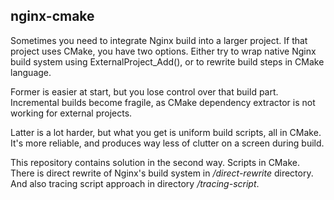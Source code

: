 nginx-cmake
-----------

Sometimes you need to integrate Nginx build into a larger project.  If
that project uses CMake, you have two options. Either try to wrap
native Nginx build system using ExternalProject_Add(), or to rewrite
build steps in CMake language.

Former is easier at start, but you lose control over that build part.
Incremental builds become fragile, as CMake dependency extractor is
not working for external projects.

Latter is a lot harder, but what you get is uniform build scripts, all
in CMake. It's more reliable, and produces way less of clutter on a
screen during build.

This repository contains solution in the second way. Scripts in
CMake. There is direct rewrite of Nginx's build system in
*/direct-rewrite* directory. And also tracing script approach in
directory */tracing-script*.
